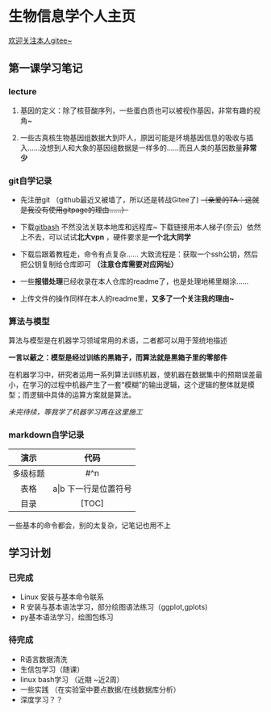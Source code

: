 # 生物信息学个人主页
[欢迎关注本人gitee~](https://gitee.com/qql770/770s-bioinformatics)

## 第一课学习笔记
### lecture
1. 基因的定义：除了核苷酸序列，一些蛋白质也可以被视作基因，非常有趣的视角~

2. 一些古真核生物基因组数据大到吓人，原因可能是环境基因信息的吸收与插入……没想到人和大象的基因组数据是一样多的……而且人类的基因数量**非常少**

### git自学记录
* 先注册git
（github最近又被墙了，所以还是转战Gitee了)
~~（亲爱的TA：这就是我没有使用gitpage的理由……）~~

* 下载[gitbash](https://git-scm.com/download)
不然没法关联本地库和远程库~
下载链接用本人梯子(奈云）依然上不去，可以试试**北大vpn** ，硬件要求是**一个北大同学**

* 下载后跟着教程走，命令有点复杂…… 大致流程是：获取一个ssh公钥，然后把公钥复制给仓库即可
**（注意仓库需要对应网址）**

* 一些**报错处理**已经收录在本人仓库的readme了，也是处理地稀里糊涂…… 

* 上传文件的操作同样在本人的readme里，**又多了一个关注我的理由~**

### 算法与模型
  算法与模型是在机器学习领域常用的术语，二者都可以用于笼统地描述

  **一言以蔽之：模型是经过训练的黑箱子，而算法就是黑箱子里的零部件**

  在机器学习中，研究者运用一系列算法训练机器，使机器在数据集中的预期误差最小，在学习的过程中机器产生了一套“模糊”的输出逻辑，这个逻辑的整体就是模型；而逻辑中具体的运算方案就是算法。

  *未完待续，等我学了机器学习再在这里施工*


### markdown自学记录
|演示 | 代码 |
|:-:|:-:|
|多级标题 | #^n|
表格 | a\|b 下一行是位置符号
目录 | [TOC]


一些基本的命令都会，别的太复杂，记笔记也用不上

## 学习计划
### 已完成
* Linux 安装与基本命令联系
* R 安装与基本语法学习，部分绘图语法练习（ggplot,gplots)
* py基本语法学习，绘图包练习

### 待完成

-  R语言数据清洗
-  生信包学习（随课）
-  linux bash学习 （近期 ~近2周）
-  一些实践 （在实验室中要点数据/在线数据库分析）
-  深度学习？？
